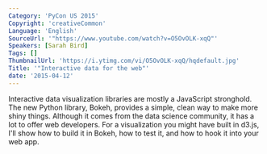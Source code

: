 ```yaml
---
Category: 'PyCon US 2015'
Copyright: 'creativeCommon'
Language: 'English'
SourceUrl: '"https://www.youtube.com/watch?v=O5OvOLK-xqQ"'
Speakers: [Sarah Bird]
Tags: []
ThumbnailUrl: 'https://i.ytimg.com/vi/O5OvOLK-xqQ/hqdefault.jpg'
Title: '"Interactive data for the web"'
date: '2015-04-12'
---
```

Interactive data visualization libraries are mostly a JavaScript stronghold. The new Python library, Bokeh, provides a simple, clean way to make more shiny things. Although it comes from the data science community, it has a lot to offer web developers. For a visualization you might have built in d3.js, I'll show how to build it in Bokeh, how to test it, and how to hook it into your web app. 

